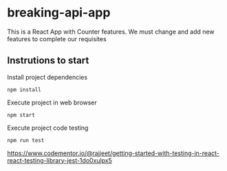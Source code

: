 # breaking-api-app

This is a React App with Counter features. We must change and add new features to complete our requisites

## Instrutions to start

Install project dependencies
```
npm install
```

Execute project in web browser

```
npm start
```

Execute project code testing

```
npm run test
```

https://www.codementor.io/@rajjeet/getting-started-with-testing-in-react-react-testing-library-jest-1do0xulpx5

